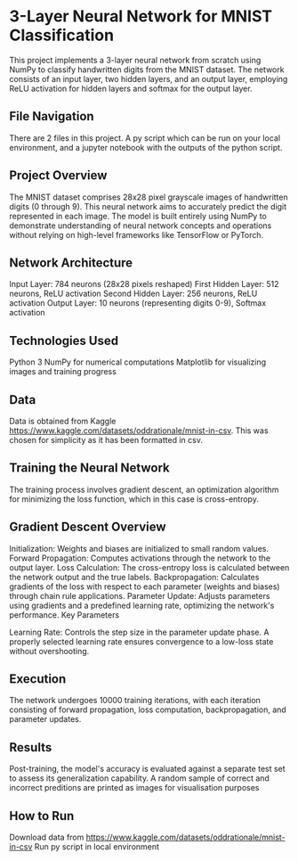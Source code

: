 # 3-Layer Neural Network for MNIST Classification

This project implements a 3-layer neural network from scratch using NumPy to classify handwritten digits from the MNIST dataset. The network consists of an input layer, two hidden layers, and an output layer, employing ReLU activation for hidden layers and softmax for the output layer.

## File Navigation
There are 2 files in this project. A py script which can be run on your local environment, and a jupyter notebook with the outputs of the python script.

## Project Overview

The MNIST dataset comprises 28x28 pixel grayscale images of handwritten digits (0 through 9). This neural network aims to accurately predict the digit represented in each image. The model is built entirely using NumPy to demonstrate understanding of neural network concepts and operations without relying on high-level frameworks like TensorFlow or PyTorch.

## Network Architecture
Input Layer: 784 neurons (28x28 pixels reshaped)
First Hidden Layer: 512 neurons, ReLU activation
Second Hidden Layer: 256 neurons, ReLU activation
Output Layer: 10 neurons (representing digits 0-9), Softmax activation
## Technologies Used
Python 3
NumPy for numerical computations
Matplotlib for visualizing images and training progress

## Data
Data is obtained from Kaggle https://www.kaggle.com/datasets/oddrationale/mnist-in-csv. This was chosen for simplicity as it has been formatted in csv.

## Training the Neural Network
The training process involves gradient descent, an optimization algorithm for minimizing the loss function, which in this case is cross-entropy.

## Gradient Descent Overview

Initialization: Weights and biases are initialized to small random values.
Forward Propagation: Computes activations through the network to the output layer.
Loss Calculation: The cross-entropy loss is calculated between the network output and the true labels.
Backpropagation: Calculates gradients of the loss with respect to each parameter (weights and biases) through chain rule applications.
Parameter Update: Adjusts parameters using gradients and a predefined learning rate, optimizing the network's performance.
Key Parameters

Learning Rate: Controls the step size in the parameter update phase. A properly selected learning rate ensures convergence to a low-loss state without overshooting.
## Execution
The network undergoes 10000 training iterations, with each iteration consisting of forward propagation, loss computation, backpropagation, and parameter updates.

## Results
Post-training, the model's accuracy is evaluated against a separate test set to assess its generalization capability.
A random sample of correct and incorrect preditions are printed as images for visualisation purposes


## How to Run
Download data from https://www.kaggle.com/datasets/oddrationale/mnist-in-csv
Run py script in local environment
